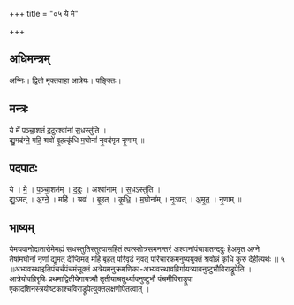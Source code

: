+++
title = "०५ ये मे"

+++
## अधिमन्त्रम्
अग्निः। द्वितो मृक्तवाहा आत्रेयः। पङ्क्तिः।

## मन्त्रः
ये मे॑ पञ्चा॒शतं॑ द॒दुरश्वा॑नां स॒धस्तु॑ति ।  
द्यु॒मद॑ग्ने॒ महि॒ श्रवो॑ बृ॒हत्कृ॑धि म॒घोनां॑ नृ॒वद॑मृत नृ॒णाम् ॥

## पदपाठः
ये । मे॒ । प॒ञ्चा॒शत॑म् । द॒दुः । अश्वा॑नाम् । स॒धऽस्तु॑ति ।  
द्यु॒ऽमत् । अ॒ग्ने॒ । महि॑ । श्रवः॑ । बृ॒हत् । कृ॒धि॒ । म॒घोना॑म् । नृ॒ऽवत् । अ॒मृ॒त॒ । नृ॒णाम् ॥

## भाष्यम्
येमघवानोदातारोमेमह्यं सधस्तुतिस्तुत्यासहितं त्वत्स्तोत्रसमनन्तरं अश्वानांपंचाशतन्ददुः हेअमृत अग्ने तेषांमघोनां नृणां द्युमत् दीप्तिमत् महि बृहत् परिवृढं नृवत् परिचारकमनुष्ययुक्तं श्रवोन्नं कृधि कुरु देहीत्यर्थः ॥ ५ ॥अभ्यवस्थाइतिपंचर्चंपंचमंसूक्तं अत्रेयमनुक्रमणिका-अभ्यवस्थावव्रिर्गायत्र्यावनुष्टुभौविराड्रूपेति । आत्रेयोवव्रिरृषिः प्रथमाद्वितीयेगायत्र्यौ तृतीयाचतुर्थ्यावनुष्टुभौ पंचमीविराड्रूपा एकादशिनस्त्रयोष्टकाश्चविराड्रूपेत्युक्तलक्षणोपेतत्वात् ।